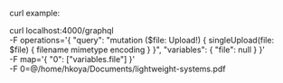 curl example:

curl localhost:4000/graphql \
 -F operations='{ "query": "mutation ($file: Upload!) { singleUpload(file: $file) { filename mimetype encoding } }", "variables": { "file": null } }' \
 -F map='{ "0": ["variables.file"] }' \
 -F 0=@/home/hkoya/Documents/lightweight-systems.pdf
